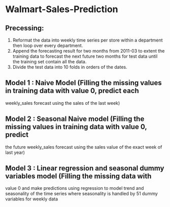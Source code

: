 # Walmart-Sales-Prediction


## Precessing:
1. Reformat the data into weekly time series per store within a department then loop over
every department.
2. Append the forecasting result for two months from 2011-03 to extent the training data to
forecast the next future two months for test data until the training set contain all the data.
3. Divide the test data into 10 folds in orders of the dates.

## Model 1 : Naive Model (Filling the missing values in training data with value 0, predict each
weekly_sales forecast using the sales of the last week)
## Model 2 : Seasonal Naive model (Filling the missing values in training data with value 0, predict
the future weekly_sales forecast using the sales value of the exact week of last year)
## Model 3 : Linear regression and seasonal dummy variables model (Filling the missing data with
value 0 and make predictions using regression to model trend and seasonality of the time series
where seasonality is handled by 51 dummy variables for weekly data
